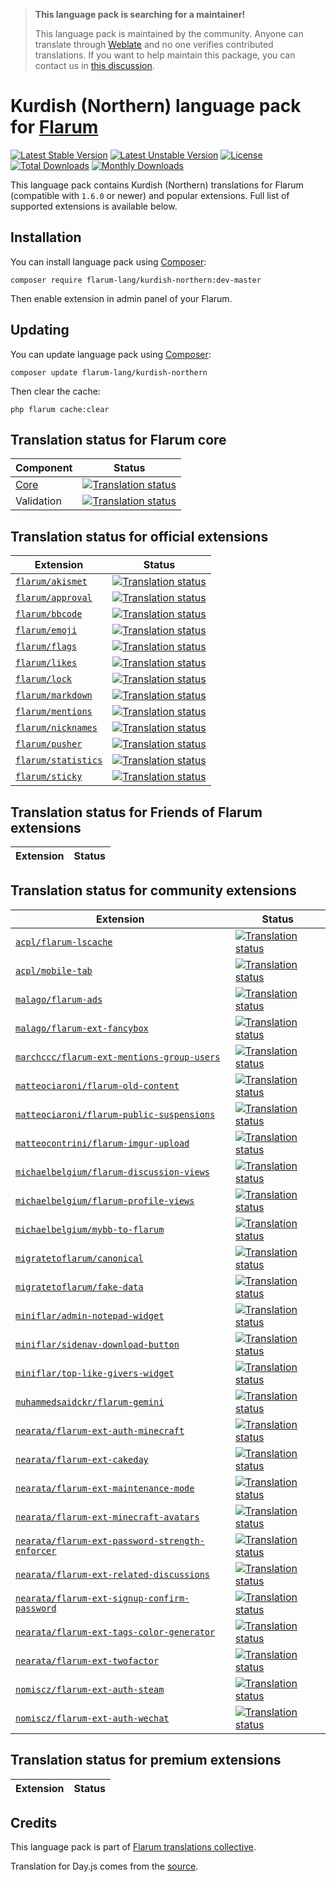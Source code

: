 > **This language pack is searching for a maintainer!**
>
> This language pack is maintained by the community. Anyone can translate through [Weblate](https://weblate.rob006.net/languages/kmr/flarum/) and no one verifies contributed translations. If you want to help maintain this package, you can contact us in [this discussion](https://discuss.flarum.org/d/27519-the-flarum-language-project).


# Kurdish (Northern) language pack for [Flarum](https://flarum.org/)

[![Latest Stable Version](https://img.shields.io/packagist/v/flarum-lang/kurdish-northern?color=success&label=stable)](https://packagist.org/packages/flarum-lang/kurdish-northern) 
[![Latest Unstable Version](https://img.shields.io/packagist/v/flarum-lang/kurdish-northern?include_prereleases&label=unstable)](https://packagist.org/packages/flarum-lang/kurdish-northern) 
[![License](https://img.shields.io/packagist/l/flarum-lang/kurdish-northern)](https://packagist.org/packages/flarum-lang/kurdish-northern) 
[![Total Downloads](https://img.shields.io/packagist/dt/flarum-lang/kurdish-northern)](https://packagist.org/packages/flarum-lang/kurdish-northern/stats) 
[![Monthly Downloads](https://img.shields.io/packagist/dm/flarum-lang/kurdish-northern)](https://packagist.org/packages/flarum-lang/kurdish-northern/stats) 

This language pack contains Kurdish (Northern) translations for Flarum (compatible with `1.6.0` or newer) and popular extensions. Full list of supported extensions is available below.


## Installation

You can install language pack using [Composer](https://getcomposer.org/):

```console
composer require flarum-lang/kurdish-northern:dev-master
```

Then enable extension in admin panel of your Flarum.


## Updating

You can update language pack using [Composer](https://getcomposer.org/):

```console
composer update flarum-lang/kurdish-northern
```

Then clear the cache:

```console
php flarum cache:clear
```


## Translation status for Flarum core

| Component | Status |
| --- | --- |
| [Core](https://github.com/flarum/flarum-core) | [![Translation status](https://weblate.rob006.net/widgets/flarum/kmr/core/svg-badge.svg)](https://weblate.rob006.net/projects/flarum/core/kmr/) |
| Validation | [![Translation status](https://weblate.rob006.net/widgets/flarum/kmr/validation/svg-badge.svg)](https://weblate.rob006.net/projects/flarum/validation/kmr/) |


## Translation status for official extensions

<!-- flarum-extensions-list-start -->

| Extension | Status |
| --- | --- |
| [`flarum/akismet`](https://github.com/flarum/akismet) | [![Translation status](https://weblate.rob006.net/widgets/flarum/kmr/flarum-akismet/svg-badge.svg)](https://weblate.rob006.net/projects/flarum/flarum-akismet/kmr/) |
| [`flarum/approval`](https://github.com/flarum/approval) | [![Translation status](https://weblate.rob006.net/widgets/flarum/kmr/flarum-approval/svg-badge.svg)](https://weblate.rob006.net/projects/flarum/flarum-approval/kmr/) |
| [`flarum/bbcode`](https://github.com/flarum/bbcode) | [![Translation status](https://weblate.rob006.net/widgets/flarum/kmr/flarum-bbcode/svg-badge.svg)](https://weblate.rob006.net/projects/flarum/flarum-bbcode/kmr/) |
| [`flarum/emoji`](https://github.com/flarum/emoji) | [![Translation status](https://weblate.rob006.net/widgets/flarum/kmr/flarum-emoji/svg-badge.svg)](https://weblate.rob006.net/projects/flarum/flarum-emoji/kmr/) |
| [`flarum/flags`](https://github.com/flarum/flags) | [![Translation status](https://weblate.rob006.net/widgets/flarum/kmr/flarum-flags/svg-badge.svg)](https://weblate.rob006.net/projects/flarum/flarum-flags/kmr/) |
| [`flarum/likes`](https://github.com/flarum/likes) | [![Translation status](https://weblate.rob006.net/widgets/flarum/kmr/flarum-likes/svg-badge.svg)](https://weblate.rob006.net/projects/flarum/flarum-likes/kmr/) |
| [`flarum/lock`](https://github.com/flarum/lock) | [![Translation status](https://weblate.rob006.net/widgets/flarum/kmr/flarum-lock/svg-badge.svg)](https://weblate.rob006.net/projects/flarum/flarum-lock/kmr/) |
| [`flarum/markdown`](https://github.com/flarum/markdown) | [![Translation status](https://weblate.rob006.net/widgets/flarum/kmr/flarum-markdown/svg-badge.svg)](https://weblate.rob006.net/projects/flarum/flarum-markdown/kmr/) |
| [`flarum/mentions`](https://github.com/flarum/mentions) | [![Translation status](https://weblate.rob006.net/widgets/flarum/kmr/flarum-mentions/svg-badge.svg)](https://weblate.rob006.net/projects/flarum/flarum-mentions/kmr/) |
| [`flarum/nicknames`](https://github.com/flarum/nicknames) | [![Translation status](https://weblate.rob006.net/widgets/flarum/kmr/flarum-nicknames/svg-badge.svg)](https://weblate.rob006.net/projects/flarum/flarum-nicknames/kmr/) |
| [`flarum/pusher`](https://github.com/flarum/pusher) | [![Translation status](https://weblate.rob006.net/widgets/flarum/kmr/flarum-pusher/svg-badge.svg)](https://weblate.rob006.net/projects/flarum/flarum-pusher/kmr/) |
| [`flarum/statistics`](https://github.com/flarum/statistics) | [![Translation status](https://weblate.rob006.net/widgets/flarum/kmr/flarum-statistics/svg-badge.svg)](https://weblate.rob006.net/projects/flarum/flarum-statistics/kmr/) |
| [`flarum/sticky`](https://github.com/flarum/sticky) | [![Translation status](https://weblate.rob006.net/widgets/flarum/kmr/flarum-sticky/svg-badge.svg)](https://weblate.rob006.net/projects/flarum/flarum-sticky/kmr/) |

<!-- flarum-extensions-list-stop -->


## Translation status for Friends of Flarum extensions

<!-- fof-extensions-list-start -->

| Extension | Status |
| --- | --- |

<!-- fof-extensions-list-stop -->


## Translation status for community extensions

<!-- various-extensions-list-start -->

| Extension | Status |
| --- | --- |
| [`acpl/flarum-lscache`](https://github.com/android-com-pl/flarum-lscache) | [![Translation status](https://weblate.rob006.net/widgets/flarum/kmr/acpl-lscache/svg-badge.svg)](https://weblate.rob006.net/projects/flarum/acpl-lscache/kmr/) |
| [`acpl/mobile-tab`](https://github.com/android-com-pl/mobile-tab) | [![Translation status](https://weblate.rob006.net/widgets/flarum/kmr/acpl-mobile-tab/svg-badge.svg)](https://weblate.rob006.net/projects/flarum/acpl-mobile-tab/kmr/) |
| [`malago/flarum-ads`](https://github.com/malago86/flarum-ads) | [![Translation status](https://weblate.rob006.net/widgets/flarum/kmr/malago-ads/svg-badge.svg)](https://weblate.rob006.net/projects/flarum/malago-ads/kmr/) |
| [`malago/flarum-ext-fancybox`](https://github.com/malago86/flarum-ext-fancybox) | [![Translation status](https://weblate.rob006.net/widgets/flarum/kmr/malago-fancybox/svg-badge.svg)](https://weblate.rob006.net/projects/flarum/malago-fancybox/kmr/) |
| [`marchccc/flarum-ext-mentions-group-users`](https://github.com/Marchccc/flarum-ext-mentions-group-users) | [![Translation status](https://weblate.rob006.net/widgets/flarum/kmr/marchccc-mentions-group-users/svg-badge.svg)](https://weblate.rob006.net/projects/flarum/marchccc-mentions-group-users/kmr/) |
| [`matteociaroni/flarum-old-content`](https://github.com/matteociaroni/flarum-old-content) | [![Translation status](https://weblate.rob006.net/widgets/flarum/kmr/matteociaroni-old-content/svg-badge.svg)](https://weblate.rob006.net/projects/flarum/matteociaroni-old-content/kmr/) |
| [`matteociaroni/flarum-public-suspensions`](https://github.com/matteociaroni/flarum-public-suspensions) | [![Translation status](https://weblate.rob006.net/widgets/flarum/kmr/matteociaroni-public-suspensions/svg-badge.svg)](https://weblate.rob006.net/projects/flarum/matteociaroni-public-suspensions/kmr/) |
| [`matteocontrini/flarum-imgur-upload`](https://github.com/matteocontrini/flarum-imgur-upload) | [![Translation status](https://weblate.rob006.net/widgets/flarum/kmr/matteocontrini-imgur-upload/svg-badge.svg)](https://weblate.rob006.net/projects/flarum/matteocontrini-imgur-upload/kmr/) |
| [`michaelbelgium/flarum-discussion-views`](https://github.com/MichaelBelgium/flarum-discussion-views) | [![Translation status](https://weblate.rob006.net/widgets/flarum/kmr/michaelbelgium-discussion-views/svg-badge.svg)](https://weblate.rob006.net/projects/flarum/michaelbelgium-discussion-views/kmr/) |
| [`michaelbelgium/flarum-profile-views`](https://github.com/MichaelBelgium/flarum-profile-views) | [![Translation status](https://weblate.rob006.net/widgets/flarum/kmr/michaelbelgium-profile-views/svg-badge.svg)](https://weblate.rob006.net/projects/flarum/michaelbelgium-profile-views/kmr/) |
| [`michaelbelgium/mybb-to-flarum`](https://github.com/MichaelBelgium/mybb_to_flarum) | [![Translation status](https://weblate.rob006.net/widgets/flarum/kmr/michaelbelgium-mybb-to-flarum/svg-badge.svg)](https://weblate.rob006.net/projects/flarum/michaelbelgium-mybb-to-flarum/kmr/) |
| [`migratetoflarum/canonical`](https://github.com/migratetoflarum/canonical) | [![Translation status](https://weblate.rob006.net/widgets/flarum/kmr/migratetoflarum-canonical/svg-badge.svg)](https://weblate.rob006.net/projects/flarum/migratetoflarum-canonical/kmr/) |
| [`migratetoflarum/fake-data`](https://github.com/migratetoflarum/fake-data) | [![Translation status](https://weblate.rob006.net/widgets/flarum/kmr/migratetoflarum-fake-data/svg-badge.svg)](https://weblate.rob006.net/projects/flarum/migratetoflarum-fake-data/kmr/) |
| [`miniflar/admin-notepad-widget`](https://github.com/miniflar/admin-notepad-widget) | [![Translation status](https://weblate.rob006.net/widgets/flarum/kmr/miniflar-admin-notepad-widget/svg-badge.svg)](https://weblate.rob006.net/projects/flarum/miniflar-admin-notepad-widget/kmr/) |
| [`miniflar/sidenav-download-button`](https://github.com/miniflar/sidenav-download-button) | [![Translation status](https://weblate.rob006.net/widgets/flarum/kmr/miniflar-sidenav-download-button/svg-badge.svg)](https://weblate.rob006.net/projects/flarum/miniflar-sidenav-download-button/kmr/) |
| [`miniflar/top-like-givers-widget`](https://github.com/miniflar/top-like-givers-widget) | [![Translation status](https://weblate.rob006.net/widgets/flarum/kmr/miniflar-top-like-givers-widget/svg-badge.svg)](https://weblate.rob006.net/projects/flarum/miniflar-top-like-givers-widget/kmr/) |
| [`muhammedsaidckr/flarum-gemini`](https://github.com/muhammedsaidckr/flarum-gemini) | [![Translation status](https://weblate.rob006.net/widgets/flarum/kmr/muhammedsaidckr-gemini/svg-badge.svg)](https://weblate.rob006.net/projects/flarum/muhammedsaidckr-gemini/kmr/) |
| [`nearata/flarum-ext-auth-minecraft`](https://github.com/Nearata/flarum-ext-auth-minecraft) | [![Translation status](https://weblate.rob006.net/widgets/flarum/kmr/nearata-auth-minecraft/svg-badge.svg)](https://weblate.rob006.net/projects/flarum/nearata-auth-minecraft/kmr/) |
| [`nearata/flarum-ext-cakeday`](https://github.com/Nearata/flarum-ext-cakeday) | [![Translation status](https://weblate.rob006.net/widgets/flarum/kmr/nearata-cakeday/svg-badge.svg)](https://weblate.rob006.net/projects/flarum/nearata-cakeday/kmr/) |
| [`nearata/flarum-ext-maintenance-mode`](https://github.com/Nearata/flarum-ext-maintenance-mode) | [![Translation status](https://weblate.rob006.net/widgets/flarum/kmr/nearata-maintenance-mode/svg-badge.svg)](https://weblate.rob006.net/projects/flarum/nearata-maintenance-mode/kmr/) |
| [`nearata/flarum-ext-minecraft-avatars`](https://github.com/Nearata/flarum-ext-minecraft-avatars) | [![Translation status](https://weblate.rob006.net/widgets/flarum/kmr/nearata-minecraft-avatars/svg-badge.svg)](https://weblate.rob006.net/projects/flarum/nearata-minecraft-avatars/kmr/) |
| [`nearata/flarum-ext-password-strength-enforcer`](https://github.com/Nearata/flarum-ext-password-strength-enforcer) | [![Translation status](https://weblate.rob006.net/widgets/flarum/kmr/nearata-password-strength-enforcer/svg-badge.svg)](https://weblate.rob006.net/projects/flarum/nearata-password-strength-enforcer/kmr/) |
| [`nearata/flarum-ext-related-discussions`](https://github.com/Nearata/flarum-ext-related-discussions) | [![Translation status](https://weblate.rob006.net/widgets/flarum/kmr/nearata-related-discussions/svg-badge.svg)](https://weblate.rob006.net/projects/flarum/nearata-related-discussions/kmr/) |
| [`nearata/flarum-ext-signup-confirm-password`](https://github.com/Nearata/flarum-ext-signup-confirm-password) | [![Translation status](https://weblate.rob006.net/widgets/flarum/kmr/nearata-signup-confirm-password/svg-badge.svg)](https://weblate.rob006.net/projects/flarum/nearata-signup-confirm-password/kmr/) |
| [`nearata/flarum-ext-tags-color-generator`](https://github.com/Nearata/flarum-ext-tags-color-generator) | [![Translation status](https://weblate.rob006.net/widgets/flarum/kmr/nearata-tags-color-generator/svg-badge.svg)](https://weblate.rob006.net/projects/flarum/nearata-tags-color-generator/kmr/) |
| [`nearata/flarum-ext-twofactor`](https://github.com/Nearata/flarum-ext-twofactor) | [![Translation status](https://weblate.rob006.net/widgets/flarum/kmr/nearata-twofactor/svg-badge.svg)](https://weblate.rob006.net/projects/flarum/nearata-twofactor/kmr/) |
| [`nomiscz/flarum-ext-auth-steam`](https://github.com/NomisCZ/flarum-ext-auth-steam) | [![Translation status](https://weblate.rob006.net/widgets/flarum/kmr/nomiscz-auth-steam/svg-badge.svg)](https://weblate.rob006.net/projects/flarum/nomiscz-auth-steam/kmr/) |
| [`nomiscz/flarum-ext-auth-wechat`](https://github.com/NomisCZ/flarum-ext-auth-wechat) | [![Translation status](https://weblate.rob006.net/widgets/flarum/kmr/nomiscz-auth-wechat/svg-badge.svg)](https://weblate.rob006.net/projects/flarum/nomiscz-auth-wechat/kmr/) |

<!-- various-extensions-list-stop -->


## Translation status for premium extensions

<!-- premium-extensions-list-start -->

| Extension | Status |
| --- | --- |

<!-- premium-extensions-list-stop -->


## Credits

This language pack is part of [Flarum translations collective](https://github.com/rob006-software/flarum-translations).

Translation for Day.js comes from the [source](https://github.com/iamkun/dayjs/blob/v1.10.4/src/locale/ku.js).
